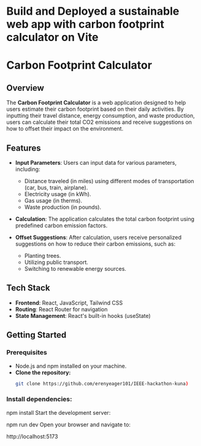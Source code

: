 # Build and Deployed a sustainable web app with carbon footprint calculator on Vite



# Carbon Footprint Calculator

## Overview

The **Carbon Footprint Calculator** is a web application designed to help users estimate their carbon footprint based on their daily activities. By inputting their travel distance, energy consumption, and waste production, users can calculate their total CO2 emissions and receive suggestions on how to offset their impact on the environment.

## Features

- **Input Parameters**: Users can input data for various parameters, including:
  - Distance traveled (in miles) using different modes of transportation (car, bus, train, airplane).
  - Electricity usage (in kWh).
  - Gas usage (in therms).
  - Waste production (in pounds).

- **Calculation**: The application calculates the total carbon footprint using predefined carbon emission factors.

- **Offset Suggestions**: After calculation, users receive personalized suggestions on how to reduce their carbon emissions, such as:
  - Planting trees.
  - Utilizing public transport.
  - Switching to renewable energy sources.

## Tech Stack

- **Frontend**: React, JavaScript, Tailwind CSS
- **Routing**: React Router for navigation
- **State Management**: React's built-in hooks (useState)

## Getting Started

### Prerequisites

- Node.js and npm installed on your machine.
- **Clone the repository:**
   ```bash
   git clone https://github.com/erenyeager101/IEEE-hackathon-kuna)
  
   
### Install dependencies:


npm install
Start the development server:


npm run dev
Open your browser and navigate to:


http://localhost:5173
